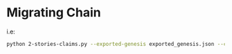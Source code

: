 #  Migrating Chain

i.e:

```sh
python 2-stories-claims.py --exported-genesis exported_genesis.json --chain-id devnet-1 > genesis.json
```
